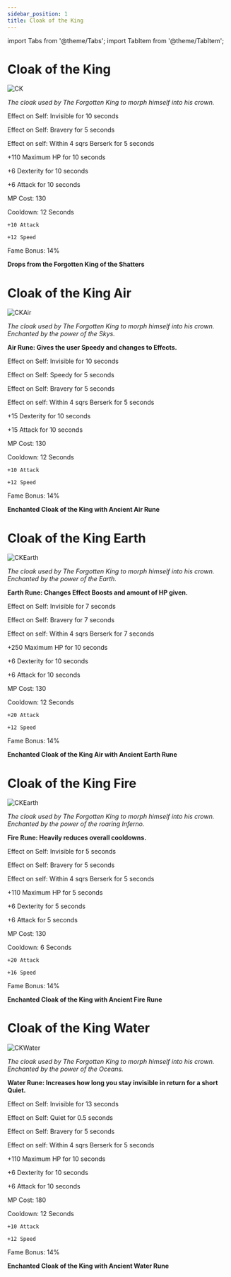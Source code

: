 ```yaml
---
sidebar_position: 1
title: Cloak of the King
---
```


import Tabs from '@theme/Tabs';
import TabItem from '@theme/TabItem';

<Tabs>
  <TabItem value="Cloak of the King" label="Cloak of the King" default>

# Cloak of the King

![CK](https://vwiki.valorserver.com/api/item/picture/cloak%20of%20the%20king)

<i>The cloak used by The Forgotten King to morph himself into his crown.</i>

Effect on Self: Invisible for 10 seconds

Effect on Self: Bravery for 5 seconds

Effect on self: Within 4 sqrs Berserk for 5 seconds

+110 Maximum HP for 10 seconds

+6 Dexterity for 10 seconds

+6 Attack for 10 seconds

MP Cost: 130

Cooldown: 12 Seconds

    +10 Attack
    
    +12 Speed

Fame Bonus: 14%

**Drops from the Forgotten King of the Shatters**

  </TabItem>
  <TabItem value="Air" label="Air">

# Cloak of the King Air

![CKAir](https://vwiki.valorserver.com/api/item/picture/cloak%20of%20the%20king%20air)

<i>The cloak used by The Forgotten King to morph himself into his crown. Enchanted by the power of the Skys.</i>

**Air Rune: Gives the user Speedy and changes to Effects.**
    
Effect on Self: Invisible for 10 seconds

Effect on Self: Speedy for 5 seconds
    
Effect on Self: Bravery for 5 seconds

Effect on self: Within 4 sqrs Berserk for 5 seconds

+15 Dexterity for 10 seconds

+15 Attack for 10 seconds

MP Cost: 130

Cooldown: 12 Seconds

    +10 Attack
    
    +12 Speed

Fame Bonus: 14%

**Enchanted Cloak of the King with Ancient Air Rune**

  </TabItem>
  <TabItem value="Earth" label="Earth">

# Cloak of the King Earth

![CKEarth](https://vwiki.valorserver.com/api/item/picture/cloak%20of%20the%20king%20earth)

<i>The cloak used by The Forgotten King to morph himself into his crown. Enchanted by the power of the Earth.</i>

**Earth Rune: Changes Effect Boosts and amount of HP given.**
    
Effect on Self: Invisible for 7 seconds

Effect on Self: Bravery for 7 seconds

Effect on self: Within 4 sqrs Berserk for 7 seconds

+250 Maximum HP for 10 seconds

+6 Dexterity for 10 seconds

+6 Attack for 10 seconds

MP Cost: 130

Cooldown: 12 Seconds

    +20 Attack
    
    +12 Speed

Fame Bonus: 14%

**Enchanted Cloak of the King Air with Ancient Earth Rune**

  </TabItem>
  <TabItem value="Fire" label="Fire">

# Cloak of the King Fire

![CKEarth](https://vwiki.valorserver.com/api/item/picture/cloak%20of%20the%20king%20Fire)

<i>The cloak used by The Forgotten King to morph himself into his crown. Enchanted by the power of the roaring Inferno.</i>

**Fire Rune: Heavily reduces overall cooldowns.**
    
Effect on Self: Invisible for 5 seconds

Effect on Self: Bravery for 5 seconds

Effect on self: Within 4 sqrs Berserk for 5 seconds

+110 Maximum HP for 5 seconds

+6 Dexterity for 5 seconds

+6 Attack for 5 seconds

MP Cost: 130

Cooldown: 6 Seconds

    +20 Attack
    
    +16 Speed

Fame Bonus: 14%

**Enchanted Cloak of the King with Ancient Fire Rune**

  </TabItem>
  <TabItem value="Water" label="Water">

# Cloak of the King Water

![CKWater](https://vwiki.valorserver.com/api/item/picture/cloak%20of%20the%20king%20water)

<i>The cloak used by The Forgotten King to morph himself into his crown. Enchanted by the power of the Oceans.</i>

**Water Rune: Increases how long you stay invisible in return for a short Quiet.**
    
Effect on Self: Invisible for 13 seconds

Effect on Self: Quiet for 0.5 seconds
    
Effect on Self: Bravery for 5 seconds

Effect on self: Within 4 sqrs Berserk for 5 seconds

+110 Maximum HP for 10 seconds
    
+6 Dexterity for 10 seconds

+6 Attack for 10 seconds

MP Cost: 180

Cooldown: 12 Seconds

    +10 Attack
    
    +12 Speed

Fame Bonus: 14%

**Enchanted Cloak of the King with Ancient Water Rune**

  </TabItem>
</Tabs>
